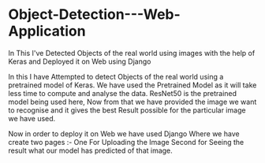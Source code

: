 # Object-Detection---Web-Application
In This I've Detected Objects of the real world using images with the help of Keras and Deployed it on Web using Django 

In this I have Attempted to detect Objects of the real world using a pretrained model of Keras.
We have used the Pretrained Model as it will take less time to compute and analyse the data. 
ResNet50 is the pretrained model being used here,
Now from that we have provided the image we want to recognise and it gives the best Result possible for the particular image we have used.

Now in order to deploy it on Web we have used Django
Where we have create two pages :-
One For Uploading the Image 
Second for Seeing the result what our model has predicted of that image.
